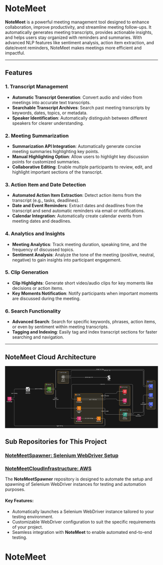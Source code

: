 # NoteMeet

**NoteMeet** is a powerful meeting management tool designed to enhance collaboration, improve productivity, and streamline meeting follow-ups. It automatically generates meeting transcripts, provides actionable insights, and helps users stay organized with reminders and summaries. With advanced NLP features like sentiment analysis, action item extraction, and date/event reminders, NoteMeet makes meetings more efficient and impactful.

---

## Features

### 1. **Transcript Management**
   - **Automatic Transcript Generation**: Convert audio and video from meetings into accurate text transcripts.
   - **Searchable Transcript Archives**: Search past meeting transcripts by keywords, dates, topics, or metadata.
   - **Speaker Identification**: Automatically distinguish between different speakers for clearer understanding.
   
### 2. **Meeting Summarization**
   - **Summarization API Integration**: Automatically generate concise meeting summaries highlighting key points.
   - **Manual Highlighting Option**: Allow users to highlight key discussion points for customized summaries.
   - **Collaborative Editing**: Enable multiple participants to review, edit, and highlight important sections of the transcript.

### 3. **Action Item and Date Detection**
   - **Automated Action Item Extraction**: Detect action items from the transcript (e.g., tasks, deadlines).
   - **Date and Event Reminders**: Extract dates and deadlines from the transcript and send automatic reminders via email or notifications.
   - **Calendar Integration**: Automatically create calendar events from meeting dates and deadlines.

### 4. **Analytics and Insights**
   - **Meeting Analytics**: Track meeting duration, speaking time, and the frequency of discussed topics.
   - **Sentiment Analysis**: Analyze the tone of the meeting (positive, neutral, negative) to gain insights into participant engagement.
   
### 5. **Clip Generation**
   - **Clip Highlights**: Generate short video/audio clips for key moments like decisions or action items.
   - **Key Moments Notification**: Notify participants when important moments are discussed during the meeting.

### 6. **Search Functionality**
   - **Advanced Search**: Search for specific keywords, phrases, action items, or even by sentiment within meeting transcripts.
   - **Tagging and Indexing**: Easily tag and index transcript sections for faster searching and navigation.

---

## NoteMeet Cloud Architecture
![NoteMeet Cloud Architecture](note-meet-architecture.png)

## Sub Repositories for This Project

### [NoteMeetSpawner: Selenium WebDriver Setup](https://github.com/dineshchhantyal/NoteMeetSpawner)
### [NoteMeetCloudInfrastructure: AWS](https://github.com/dineshchhantyal/NoteMeetCloudInfra)

The **NoteMeetSpawner** repository is designed to automate the setup and spawning of Selenium WebDriver instances for testing and automation purposes.

#### Key Features:
- Automatically launches a Selenium WebDriver instance tailored to your testing environment.
- Customizable WebDriver configuration to suit the specific requirements of your project.
- Seamless integration with **NoteMeet** to enable automated end-to-end testing.
# NoteMeet
